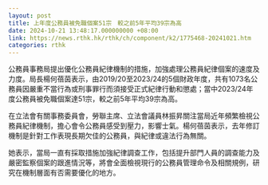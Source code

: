 ```yaml
---
layout: post
title: 上年度公務員被免職個案51宗　較之前5年平均39宗為高
date: 2024-10-21 13:48:17.000000000 +08:00
link: https://news.rthk.hk/rthk/ch/component/k2/1775468-20241021.htm
categories: rthk
---
```


公務員事務局提出優化公務員紀律機制的措施，加強處理公務員紀律個案的速度及力度。局長楊何蓓茵表示，由2019/20至2023/24的5個財政年度，共有1073名公務員因嚴重不當行為或刑事罪行而須接受正式紀律行動和懲處；當中2023/24年度公務員被免職個案達51宗，較之前5年平均39宗為高。

在立法會有關事務委員會，勞聯主席、立法會議員林振昇關注當局近年頻繁檢視公務員紀律機制，擔心會令公務員感受到壓力，影響士氣。楊何蓓茵表示，去年修訂機制是針對工作表現長期欠佳的公務員，與紀律或違法行為無關。

她表示，當局一直有採取措施加強紀律調查工作，包括提升部門人員的調查能力及嚴密監察個案的跟進情況等，將會全面檢視現行的公務員管理命令及相關規例，研究在機制層面有否需要優化的地方。
